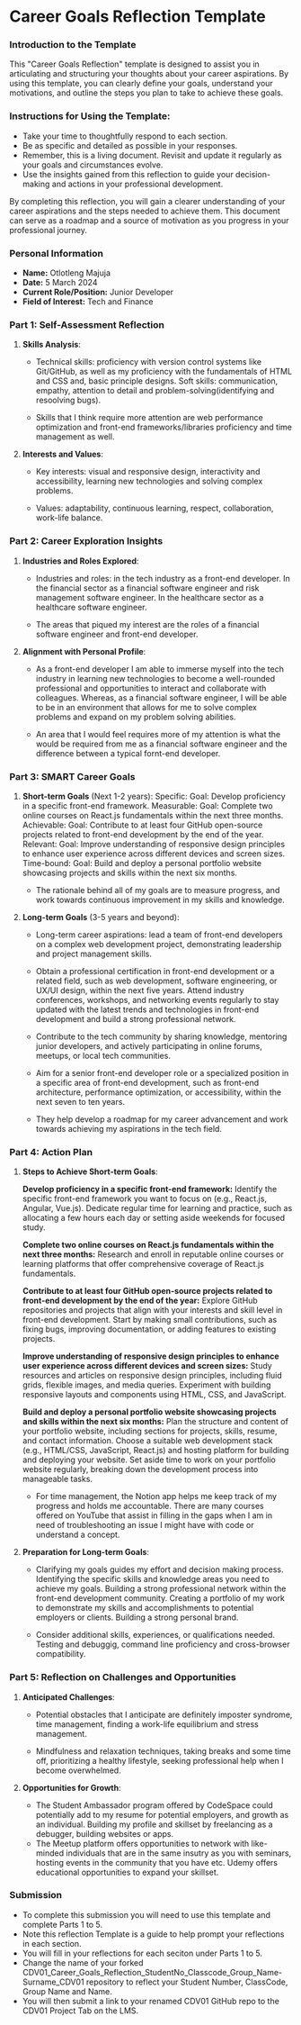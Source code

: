 
# Career Goals Reflection Template

### Introduction to the Template

This "Career Goals Reflection" template is designed to assist you in articulating and structuring your thoughts about your career aspirations. By using this template, you can clearly define your goals, understand your motivations, and outline the steps you plan to take to achieve these goals.

### Instructions for Using the Template:

- Take your time to thoughtfully respond to each section.
- Be as specific and detailed as possible in your responses.
- Remember, this is a living document. Revisit and update it regularly as your goals and circumstances evolve.
- Use the insights gained from this reflection to guide your decision-making and actions in your professional development.

By completing this reflection, you will gain a clearer understanding of your career aspirations and the steps needed to achieve them. This document can serve as a roadmap and a source of motivation as you progress in your professional journey.

### Personal Information

- **Name:** Otlotleng Majuja
- **Date:** 5 March 2024
- **Current Role/Position:** Junior Developer
- **Field of Interest:** Tech and Finance

### Part 1: Self-Assessment Reflection

1. **Skills Analysis**:
    
    - Technical skills: proficiency with version control systems like Git/GitHub, as well as my proficiency with the fundamentals of HTML and CSS and, basic principle designs. 
    Soft skills: communication, empathy, attention to detail and problem-solving(identifying and resoolving bugs).

    - Skills that I think require more attention are web performance optimization and front-end frameworks/libraries proficiency and time management as well.

2. **Interests and Values**:
    
    - Key interests: visual and responsive design, interactivity and accessibility, learning new technologies and solving complex problems.

    - Values: adaptability, continuous learning, respect, collaboration, work-life balance.


### Part 2: Career Exploration Insights

1. **Industries and Roles Explored**:
    
    - Industries and roles: in the tech industry as a front-end developer. In the financial sector as a financial software engineer and risk management software engineer. In the healthcare sector as a healthcare software engineer. 

    - The areas that piqued my interest are the roles of a financial software engineer and front-end developer. 

2. **Alignment with Personal Profile**:
    
    - As a front-end developer I am able to immerse myself into the tech industry in learning new technologies to become a well-rounded professional and opportunities to interact and collaborate with colleagues. Whereas, as a financial software engineer, I will be able to be in an environment that allows for me to solve complex problems and expand on my problem solving abilities.

    - An area that I would feel requires more of my attention is what the would be required from me as a financial software engineer and the difference between a typical fornt-end developer.

### Part 3: SMART Career Goals

1. **Short-term Goals** (Next 1-2 years):
    Specific:
        Goal: Develop proficiency in a specific front-end framework.
    Measurable:
        Goal: Complete two online courses on React.js fundamentals within the next three months.
    Achievable:
        Goal: Contribute to at least four GitHub open-source projects related to front-end development by the end of the year.
    Relevant:
        Goal: Improve understanding of responsive design principles to enhance user experience across different devices and screen sizes.
    Time-bound:
        Goal: Build and deploy a personal portfolio website showcasing projects and skills within the next six months.

    - The rationale behind all of my goals are to measure progress, and work towards continuous improvement in my skills and knowledge.

2. **Long-term Goals** (3-5 years and beyond):
    
    - Long-term career aspirations: lead a team of front-end developers on a complex web development project, demonstrating leadership and project management skills. 
    - Obtain a professional certification in front-end development or a related field, such as web development, software engineering, or UX/UI design, within the next five years. Attend industry conferences, workshops, and networking events regularly to stay updated with the latest trends and technologies in front-end development and build a strong professional network. 
    - Contribute to the tech community by sharing knowledge, mentoring junior developers, and actively participating in online forums, meetups, or local tech communities. 
    - Aim for a senior front-end developer role or a specialized position in a specific area of front-end development, such as front-end architecture, performance optimization, or accessibility, within the next seven to ten years.

    - They help develop a roadmap for my career advancement and work towards achieving my aspirations in the tech field.

### Part 4: Action Plan

1. **Steps to Achieve Short-term Goals**:
    
    **Develop proficiency in a specific front-end framework:**
    Identify the specific front-end framework you want to focus on (e.g., React.js, Angular, Vue.js).
    Dedicate regular time for learning and practice, such as allocating a few hours each day or setting aside weekends for focused study.

    **Complete two online courses on React.js fundamentals within the next three months:**
    Research and enroll in reputable online courses or learning platforms that offer comprehensive coverage of React.js fundamentals.

    **Contribute to at least four GitHub open-source projects related to front-end development by the end of the year:**
    Explore GitHub repositories and projects that align with your interests and skill level in front-end development.
    Start by making small contributions, such as fixing bugs, improving documentation, or adding features to existing projects.

    **Improve understanding of responsive design principles to enhance user experience across different devices and screen sizes:**
    Study resources and articles on responsive design principles, including fluid grids, flexible images, and media queries.
    Experiment with building responsive layouts and components using HTML, CSS, and JavaScript.

    **Build and deploy a personal portfolio website showcasing projects and skills within the next six months:**
    Plan the structure and content of your portfolio website, including sections for projects, skills, resume, and contact information.
    Choose a suitable web development stack (e.g., HTML/CSS, JavaScript, React.js) and hosting platform for building and deploying your website.
    Set aside time to work on your portfolio website regularly, breaking down the development process into manageable tasks.

    - For time management, the Notion app helps me keep track of my progress and holds me accountable. There are many courses offered on YouTube that assist in filling in the gaps when I am in need of troubleshooting an issue I might have with code or understand a concept.

2. **Preparation for Long-term Goals**:
    
    - Clarifying my goals guides my effort and decision making process. Identifying the specific skills and knowledge areas you need to achieve my goals. Building a strong professional network within the front-end development community. Creating a portfolio of my work to demonstrate my skills and accomplishments to potential employers or clients. Building a strong personal brand.

    - Consider additional skills, experiences, or qualifications needed. Testing and debuggig, command line proficiency and cross-browser compatibility.

### Part 5: Reflection on Challenges and Opportunities

1. **Anticipated Challenges**:
    
    - Potential obstacles that I anticipate are definitely imposter syndrome, time management, finding a work-life equilibrium and stress management.  

    - Mindfulness and relaxation techniques, taking breaks and some time off, prioritizing a healthy lifestyle, seeking professional help when I become overwhelmed.

2. **Opportunities for Growth**:
    
    - The Student Ambassador program offered by CodeSpace could potentially add to my resume for potential employers, and growth as an individual. Building my profile and skillset by freelancing as a debugger, building websites or apps.
    - The Meetup platform offers opportunities to network with like-minded individuals that are in the same insutry as you with seminars, hosting events in the community that you have etc. Udemy offers educational opportunities to expand your skillset.

### Submission

- To complete this submission you will need to use this template and complete Parts 1 to 5.
- Note this reflection Template is a guide to help prompt your reflections in each section.
- You will fill in your reflections for each seciton under Parts 1 to 5.
- Change the name of your forked CDV01_Career_Goals_Reflection_StudentNo_Classcode_Group_Name-Surname_CDV01 repository to reflect your Student Number, ClassCode, Group Name and Name.
- You will then submit a link to your renamed CDV01 GitHub repo to the CDV01 Project Tab on the LMS.


